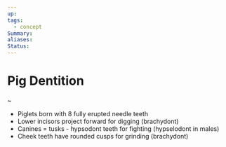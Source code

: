 ```yaml
---
up: 
tags:
  - concept
Summary: 
aliases: 
Status:
---
```

# Pig Dentition
~
- Piglets born with 8 fully erupted needle teeth
- Lower incisors project forward for digging (brachydont)
- Canines = tusks - hypsodont teeth for fighting (hypselodont in males)
- Cheek teeth have rounded cusps for grinding (brachydont)